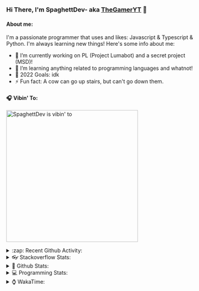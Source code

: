 ### Hi There, I'm SpaghettDev- aka [TheGamerYT][GitHubRepo] 👋

#### About me:
I'm a passionate programmer that uses and likes: Javascript & Typescript & Python.
I'm always learning new things!
Here's some info about me:

- 🔭 I’m currently working on PL (Project Lumabot) and a secret project (MSD)!
- 🌱 I’m learning anything related to programming languages and whatnot!
- 🥅 2022 Goals: idk
- ⚡ Fun fact: A cow can go up stairs, but can't go down them.

#### 🎧 Vibin' To:
[<img src="https://novatorem2-theta.vercel.app/api/spotify?background_color=0d1117&border_color=ffffff" alt="SpaghettDev is vibin' to" width="350"/>][spotify]

<details>
  <summary>:zap: Recent Github Activity:</summary>
  
<!--START_SECTION:activity-->
1. 🗣 Commented on [#6](https://github.com/johejo/inputimeout/issues/6) in [johejo/inputimeout](https://github.com/johejo/inputimeout)
<!--END_SECTION:activity-->

</details>

<details>
  <summary>👓 Stackoverflow Stats:</summary>
<br />

[![StackOverflow Profile](https://github-readme-stackoverflow.vercel.app/?userID=13485432&layout=full)](https://stackoverflow.com/users/13485432/thegameryt)

</details>

<details>
  <summary>🌟 Github Stats:</summary>
<br />

![TheGamer456YT's GitHub Stats](https://github-readme-stats.vercel.app/api?username=TheGamer456YT&show_icons=true&theme=algolia)

</details>

<!--<details>
  <summary>🎊 Github Repos:</summary>
<br />
⭐️ 3 📦 TheGamer456YT/TheGamer456YT
⭐️ 1 📦 TheGamer456YT/Badges4-README.md-Profile
⭐️ 1 📦 TheGamer456YT/jamesgeorge007
⭐️ 1 📦 TheGamer456YT/novatorem
⭐️ 0 📦 TheGamer456YT/---
⭐️ 0 📦 TheGamer456YT/Advanced-Command-Handler
<!--<br />
<p align="center">Last refresh: <b>2020-10-12T15:07:38Z</b></p>
<!--</details>-->
<details>
  <summary>💻 Programming Stats:</summary>
  
 <br />
 
<!--START_SECTION:waka-->
![Profile Views](http://img.shields.io/badge/Profile%20Views-2-blue)

![Lines of code](https://img.shields.io/badge/From%20Hello%20World%20I%27ve%20Written-851%20Thousand%20lines%20of%20code-blue)

**🐱 My GitHub Data** 

> 🏆 115 Contributions in the Year 2022
 > 
> 📦 34.3 kB Used in GitHub's Storage 
 > 
> 🚫 Not Opted to Hire
 > 
> 📜 15 Public Repositories 
 > 
> 🔑 17 Private Repositories  
 > 
**I'm an Early 🐤** 

```text
🌞 Morning    92 commits     ██████████░░░░░░░░░░░░░░░   43.4% 
🌆 Daytime    83 commits     █████████░░░░░░░░░░░░░░░░   39.15% 
🌃 Evening    17 commits     ██░░░░░░░░░░░░░░░░░░░░░░░   8.02% 
🌙 Night      20 commits     ██░░░░░░░░░░░░░░░░░░░░░░░   9.43%

```


📊 **This Week I Spent My Time On** 

```text
💬 Programming Languages: 
Python                   7 hrs 23 mins       ████████████████████░░░░░   81.23% 
Lua                      49 mins             ██░░░░░░░░░░░░░░░░░░░░░░░   8.99% 
JSON                     40 mins             █░░░░░░░░░░░░░░░░░░░░░░░░   7.33% 
Text                     12 mins             ░░░░░░░░░░░░░░░░░░░░░░░░░   2.22% 
Other                    1 min               ░░░░░░░░░░░░░░░░░░░░░░░░░   0.23%

🔥 Editors: 
VS Code                  9 hrs 5 mins        █████████████████████████   100.0%

💻 Operating System: 
Windows                  9 hrs 5 mins        █████████████████████████   100.0%

```

**I Mostly Code in JavaScript** 

```text
JavaScript               10 repos            ███████████████████░░░░░░   76.92% 
Python                   2 repos             ███░░░░░░░░░░░░░░░░░░░░░░   15.38% 
C#                       1 repo              ██░░░░░░░░░░░░░░░░░░░░░░░   7.69%

```



 Last Updated on 12/06/2022 00:46:54 UTC
<!--END_SECTION:waka-->

</details>

<details>
  <summary>⌚ WakaTime:</summary>

<br />

[![wakatime](https://wakatime.com/badge/user/52b24ed7-09d2-4442-8d09-ffc2793b916f.svg)](https://wakatime.com/@52b24ed7-09d2-4442-8d09-ffc2793b916f?style=flat)

</details>

[youtube]: https://www.youtube.com/channel/UC3jCeJlUxhirQo8CQICosWA?
[discord]: https://discord.com/404
<!--
https://discord.gg/94T9xk5
-->
[bio]: https://discord.bio/p/thegameryt
[spotify]: https://open.spotify.com/user/j3oy5wv4z28ppiirfc7nmw1pf

[VSCode]: https://code.visualstudio.com/
[VSCodeInsiders]: https://code.visualstudio.com/insiders/
[HTML5]: https://en.wikipedia.org/wiki/HTML5
[CSS3]: https://en.wikipedia.org/wiki/Cascading_Style_Sheets
[JS]: https://en.wikipedia.org/wiki/JavaScript
[Python]: https://www.python.org/
[NodeJS]: https://en.wikipedia.org/wiki/Node.js
[npm]: https://npmjs.com
[PyPI]: https://pypi.org/
[MongoDB]: https://en.wikipedia.org/wiki/MongoDB
[Git]: https://en.wikipedia.org/wiki/Git
[GitHub]: https://en.wikipedia.org/wiki/GitHub
[GitHubRepo]: https://github.com/TheGamer456YT

